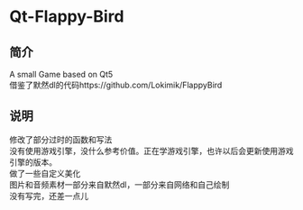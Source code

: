 # Qt-Flappy-Bird
## 简介
A small Game based on Qt5 <br> 
借鉴了默然dl的代码https://github.com/Lokimik/FlappyBird
## 说明
修改了部分过时的函数和写法<br> 
没有使用游戏引擎，没什么参考价值。正在学游戏引擎，也许以后会更新使用游戏引擎的版本。<br> 
做了一些自定义美化<br> 
图片和音频素材一部分来自默然dl，一部分来自网络和自己绘制<br> 
没有写完，还差一点儿<br> 
